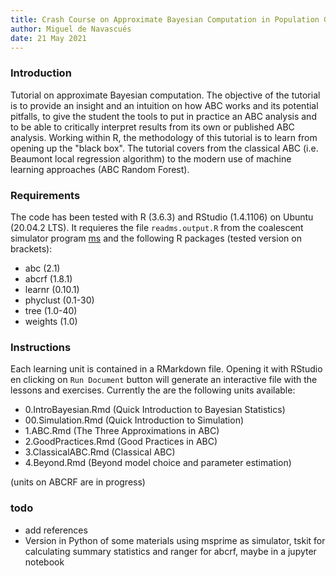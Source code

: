 ```yaml
---
title: Crash Course on Approximate Bayesian Computation in Population Genetics
author: Miguel de Navascués
date: 21 May 2021
---
```


### Introduction

Tutorial on approximate Bayesian computation. The objective of the tutorial is to provide an insight and an intuition on how ABC works and its potential pitfalls, to give the student the tools to put in practice an ABC analysis and to be able to critically interpret results from its own or published ABC analysis. Working within R, the methodology of this tutorial is to learn from opening up the "black box". The tutorial covers from the classical ABC (i.e. Beaumont local regression algorithm) to the modern use of machine learning approaches (ABC Random Forest).

### Requirements

The code has been tested with R (3.6.3) and RStudio (1.4.1106) on Ubuntu (20.04.2 LTS). It requieres the file `readms.output.R` from the coalescent simulator program [ms](http://home.uchicago.edu/~rhudson1/source/mksamples.html) and the following R packages (tested version on brackets):

* abc (2.1)
* abcrf (1.8.1)
* learnr (0.10.1)
* phyclust (0.1-30)
* tree (1.0-40)
* weights (1.0)

### Instructions

Each learning unit is contained in a RMarkdown file. Opening it with RStudio en clicking on `Run Document` button will generate an interactive file with the lessons and exercises. Currently the are the following units available:

* 0.IntroBayesian.Rmd (Quick Introduction to Bayesian Statistics)
* 00.Simulation.Rmd (Quick Introduction to Simulation)
* 1.ABC.Rmd (The Three Approximations in ABC)
* 2.GoodPractices.Rmd (Good Practices in ABC)
* 3.ClassicalABC.Rmd (Classical ABC)
* 4.Beyond.Rmd (Beyond model choice and parameter estimation)

(units on ABCRF are in progress)

### todo

* add references
* Version in Python of some materials using msprime as simulator, tskit for calculating summary statistics and ranger for abcrf, maybe in a jupyter notebook

